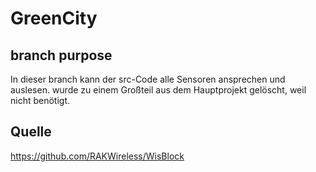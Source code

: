 # GreenCity

## branch purpose
In dieser branch kann der src-Code alle Sensoren ansprechen und auslesen. wurde zu einem Großteil aus dem Hauptprojekt gelöscht, weil nicht benötigt. 

## Quelle
https://github.com/RAKWireless/WisBlock
